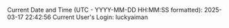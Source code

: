 Current Date and Time (UTC - YYYY-MM-DD HH:MM:SS formatted): 2025-03-17 22:42:56
Current User's Login: luckyaiman
